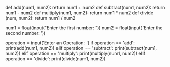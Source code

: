 def add(num1, num2):
    return num1 + num2
def subtract(num1, num2):
    return num1 - num2
def multiply(num1, num2):
    return num1 * num2
def divide (num, num2):
    return num1 / num2

num1 = float(input("Enter the first number: "))
num2 = float(input('Enter the second number: '))

operation = input('Enter an Operation: ')
if operation == 'add':
    print(add(num1, num2))
elif operation == 'subtract':
    print(subtract(num1, num2))
elif operation == 'multiply':
    print(multiply(num1, num2))
elif operation == 'divide':
    print(divide(num1, num2))
